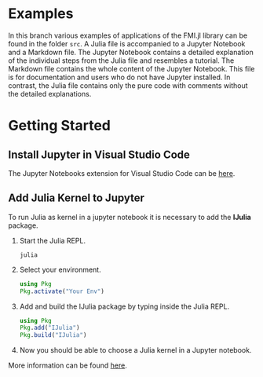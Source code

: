 # Examples
In this branch various examples of applications of the FMI.jl library can be found in the folder `src`. A Julia file is accompanied to a Jupyter Notebook and a Markdown file. The Jupyter Notebook contains a detailed explanation of the individual steps from the Julia file and resembles a tutorial. The Markdown file contains the whole content of the Jupyter Notebook. This file is for documentation and users who do not have Jupyter installed. In contrast, the Julia file contains only the pure code with comments without the detailed explanations.


# Getting Started

## Install Jupyter in Visual Studio Code
The Jupyter Notebooks extension for Visual Studio Code can be [here](https://marketplace.visualstudio.com/items?itemName=ms-toolsai.jupyter).

## Add Julia Kernel to Jupyter
To run Julia as kernel in a jupyter notebook it is necessary to add the **IJulia** package.

1. Start the Julia REPL.

    ```
    julia
    ```

2. Select your environment.
    ```julia
    using Pkg
    Pkg.activate("Your Env")
    ```
 
3. Add and build the IJulia package by typing inside the Julia REPL.

    ```julia
    using Pkg
    Pkg.add("IJulia")
    Pkg.build("IJulia")
    ```

4. Now you should be able to choose a Julia kernel in a Jupyter notebook.


More information can be found [here](https://towardsdatascience.com/how-to-best-use-julia-with-jupyter-82678a482677).
